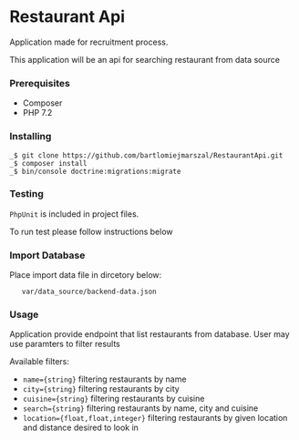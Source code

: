 # Restaurant Api

Application made for recruitment process.

This application will be an api for searching restaurant from data source

### Prerequisites

- Composer
- PHP 7.2 

### Installing

    _$ git clone https://github.com/bartlomiejmarszal/RestaurantApi.git
    _$ composer install
    _$ bin/console doctrine:migrations:migrate
    
### Testing

`PhpUnit` is included in project files. 

To run test please follow instructions below

### Import Database
Place import data file in dircetory below:
       
       var/data_source/backend-data.json
       
### Usage

Application provide endpoint that list restaurants from database. 
User may use paramters to filter results

Available filters:
- `name={string}` filtering restaurants by name
- `city={string}` filtering restaurants by city
- `cuisine={string}` filtering restaurants by cuisine
- `search={string}` filtering restaurants by name, city and cuisine
- `location={float,float,integer}` filtering restaurants by given location and distance desired to look in